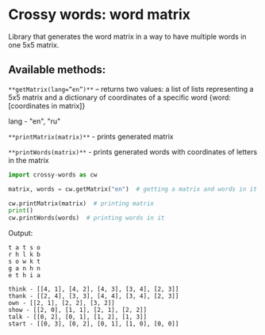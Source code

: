 # Crossy words: word matrix
Library that generates the word matrix in a way to have multiple words in one 5x5 matrix.
## Available methods:
`**getMatrix(lang=”en”)**` – returns two values: a list of lists representing a 5x5 matrix and a dictionary of coordinates of a specific word {word: [coordinates in matrix]}

lang - "en", "ru"

`**printMatrix(matrix)**` - prints generated matrix

`**printWords(matrix)**` - prints generated words with coordinates of letters in the matrix

```python
import crossy-words as cw

matrix, words = cw.getMatrix("en")  # getting a matrix and words in it

cw.printMatrix(matrix)  # printing matrix
print()
cw.printWords(words)  # printing words in it
```
Output:
```
t a t s o
r h l k b
s o w k t
g a n h n
e t h i a

think - [[4, 1], [4, 2], [4, 3], [3, 4], [2, 3]]
thank - [[2, 4], [3, 3], [4, 4], [3, 4], [2, 3]]
own - [[2, 1], [2, 2], [3, 2]]
show - [[2, 0], [1, 1], [2, 1], [2, 2]]
talk - [[0, 2], [0, 1], [1, 2], [1, 3]]
start - [[0, 3], [0, 2], [0, 1], [1, 0], [0, 0]]

```
